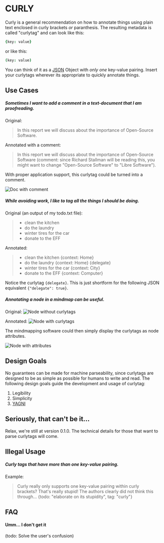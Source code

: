 # CURLY

Curly is a general recommendation on how to annotate things using plain text enclosed in curly brackets _or_ paranthesis. The resulting metadata is called "curlytag" and can look like this:

```cson
{key: value}
```
or like this:
```cson
(key: value)
```


You can think of it as a [JSON](http://json.org/) Object with *only one* key-value pairing. Insert your curlytags wherever its appropriate to quickly annotate things.

## Use Cases

##### Sometimes I want to add a comment in a text-document that I am proofreading.

Original:

> In this report we will discuss about the importance of Open-Source Software.

Annotated with a comment:

> In this report we will discuss about the importance of Open-Source Software (comment: since Richard Stallman will be reading this, you might want to change "Open-Source Software" to "Libre Software").

With proper application support, this curlytag could be turned into a comment.

![Doc with comment](https://cip.li/res/curly_oss_comment.png)

##### While avoiding work, I like to tag all the things I should be doing.

Original (an output of my todo.txt file):

> - clean the kitchen
> - do the laundry
> - winter tires for the car
> - donate to the EFF

Annotated:

> - clean the kitchen {context: Home}
> - do the laundry {context: Home} {delegate}
> - winter tires for the car {context: City}
> - donate to the EFF {context: Computer}

Notice the curlytag `{delegate}`. This is just shortform for the following JSON equivalent `{"delegate": true}`.

##### Annotating a node in a mindmap can be useful.

Original: 
![Node without curlytags](https://cip.li/res/curly_mindmap_no_tags.png)

Annotated:
![Node with curlytags](https://cip.li/res/curly_mindmap_with_tags.png)

The mindmapping software could then simply display the curlytags as node attributes.

![Node with attributes](https://cip.li/res/curly_mindmap_with_attributes_2.png)

## Design Goals

No guarantees can be made for machine parseability, since curlytags are designed to be as simple as possible for humans to write and read. The following design goals guide the development and usage of curlytag:

1. Legibility
2. Simplicity
3. [YAGNI](https://en.wikipedia.org/wiki/You_aren't_gonna_need_it)

## Seriously, that can't be it...

Relax, we're still at version 0.1.0. The technical details for those that want to parse curlytags will come. 

## Illegal Usage

##### Curly tags that have *more than one* key-value pairing.

Example:

> Curly really only supports one key-value pairing within curly brackets? That's really stupid! The authors clearly did not think this through... {todo: "elaborate on its stupidity", tag: "curly"}

## FAQ

#### Umm... I don't get it

(todo: Solve the user's confusion)
